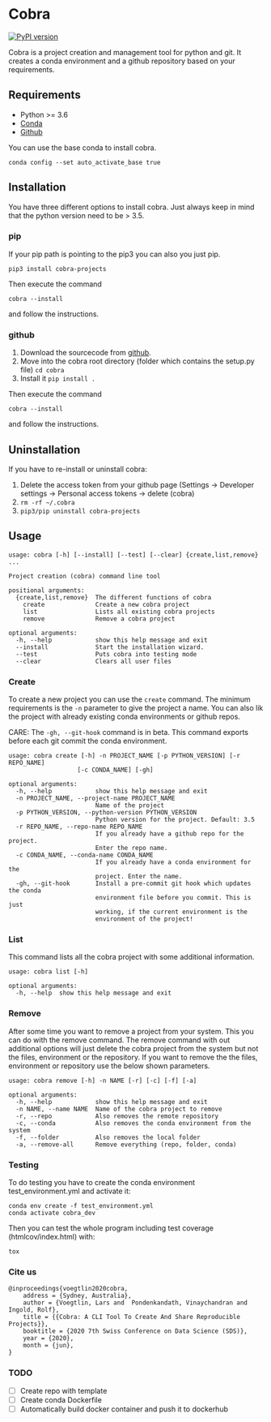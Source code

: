 # Cobra

[![PyPI version](https://badge.fury.io/py/cobra-projects.svg)](https://badge.fury.io/py/cobra-projects)

Cobra is a project creation and management tool for python and git.
It creates a conda environment and a github repository based on your requirements.


## Requirements
* Python >= 3.6
* [Conda](https://docs.conda.io/en/latest/miniconda.html)
* [Github](https://github.com)

You can use the base conda to install cobra. 

```conda config --set auto_activate_base true```

## Installation
You have three different options to install cobra. Just always keep in mind that the python version need to be > 3.5.

### pip
If your pip path is pointing to the pip3 you can also you just pip.
```
pip3 install cobra-projects
```

Then execute the command
```
cobra --install
```
and follow the instructions.

### github
1. Download the sourcecode from [github](https://github.com/lvoegtlin/cobra).
2. Move into the cobra root directory (folder which contains the setup.py file) ```cd cobra```
3. Install it ```pip install .```

Then execute the command
```
cobra --install
```
and follow the instructions.


## Uninstallation
If you have to re-install or uninstall cobra:
1. Delete the access token from your github page  (Settings -> Developer settings -> Personal access tokens -> delete (cobra)
2. ```rm -rf ~/.cobra```
3. ```pip3/pip uninstall cobra-projects```

## Usage
```
usage: cobra [-h] [--install] [--test] [--clear] {create,list,remove} ...

Project creation (cobra) command line tool

positional arguments:
  {create,list,remove}  The different functions of cobra
    create              Create a new cobra project
    list                Lists all existing cobra projects
    remove              Remove a cobra project

optional arguments:
  -h, --help            show this help message and exit
  --install             Start the installation wizard.
  --test                Puts cobra into testing mode
  --clear               Clears all user files

```

### Create
To create a new project you can use the ```create``` command. 
The minimum requirements is the ```-n``` parameter to give the project a name.
You can also lik the project with already existing conda environments or github repos.

CARE:
The ```-gh, --git-hook``` command is in beta. This command exports before each git commit the conda environment.

```
usage: cobra create [-h] -n PROJECT_NAME [-p PYTHON_VERSION] [-r REPO_NAME]
                   [-c CONDA_NAME] [-gh]

optional arguments:
  -h, --help            show this help message and exit
  -n PROJECT_NAME, --project-name PROJECT_NAME
                        Name of the project
  -p PYTHON_VERSION, --python-version PYTHON_VERSION
                        Python version for the project. Default: 3.5
  -r REPO_NAME, --repo-name REPO_NAME
                        If you already have a github repo for the project.
                        Enter the repo name.
  -c CONDA_NAME, --conda-name CONDA_NAME
                        If you already have a conda environment for the
                        project. Enter the name.
  -gh, --git-hook       Install a pre-commit git hook which updates the conda
                        environment file before you commit. This is just
                        working, if the current environment is the 
                        environment of the project!

```

### List
This command lists all the cobra project with some additional information. 
```
usage: cobra list [-h]

optional arguments:
  -h, --help  show this help message and exit

```

### Remove
After some time you want to remove a project from your system. 
This you can do with the remove command.
The remove command with out additional options will just delete the cobra project from the system but not the files, environment or the repository.
If you want to remove the the files, environment or repository use the below shown parameters.

```
usage: cobra remove [-h] -n NAME [-r] [-c] [-f] [-a]

optional arguments:
  -h, --help            show this help message and exit
  -n NAME, --name NAME  Name of the cobra project to remove
  -r, --repo            Also removes the remote repository
  -c, --conda           Also removes the conda environment from the system
  -f, --folder          Also removes the local folder
  -a, --remove-all      Remove everything (repo, folder, conda)

```

### Testing
To do testing you have to create the conda environment test_environment.yml and activate it:
```
conda env create -f test_environment.yml
conda activate cobra_dev
```

Then you can test the whole program including test coverage (htmlcov/index.html) with:
```
tox
```

### Cite us
```
@inproceedings{voegtlin2020cobra,
    address = {Sydney, Australia},
    author = {Voegtlin, Lars and  Pondenkandath, Vinaychandran and Ingold, Rolf},
    title = {{Cobra: A CLI Tool To Create And Share Reproducible Projects}},
    booktitle = {2020 7th Swiss Conference on Data Science (SDS)},
    year = {2020},
    month = {jun},
}
```

### TODO
- [ ] Create repo with template
- [ ] Create conda Dockerfile
- [ ] Automatically build docker container and push it to dockerhub
